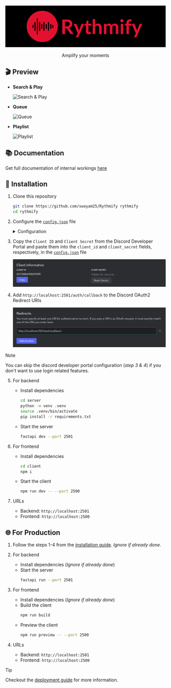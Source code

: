 <div align="center">

![Rythmify](./assets/rythmify.png)

Amplify your moments

</div>

## 🎬 Preview

- **Search & Play**

    ![Search & Play](./assets/search.gif)

- **Queue**

    ![Queue](./assets/queue.gif)

- **Playlist**

    ![Playlist](./assets/playlist.gif)

## 📚️ Documentation

Get full documentation of internal workings [here](../../wiki)

## 🚀 Installation

1. Clone this repository
    ```sh
    git clone https://github.com/swayam25/Rythmify rythmify
    cd rythmify
    ```

2. Configure the [`config.json`](./config.json) file

    <details>

    <summary>Configuration</summary>

    - `discord`
        - `client_id`: Discord OAuth2 Client ID
        - `client_secret`: Discord OAuth2 Client Secret

    - `server`: Backend server url

    - `client`: Frontend client url

    </details>

3. Copy the `Client ID` and `Client Secret` from the Discord Developer Portal and paste them into the `client_id` and `client_secret` fields, respectively, in the [`config.json`](./config.json) file

    ![Discord Client Information](./assets/discord_client_info.png)

4. Add `http://localhost:2501/auth/callback` to the Discord OAuth2 Redirect URIs

    ![Discord OAuth2 Redirect URIs](./assets/discord_redirect.png)

> [!NOTE]
> You can skip the discord developer portal configuration (*step 3 & 4*) if you don't want to use login related features.

5. For backend
   - Install dependencies
        ```sh
        cd server
        python -m venv .venv
        source .venv/bin/activate
        pip install -r requirements.txt
        ```
   - Start the server
        ```sh
        fastapi dev --port 2501
        ```

6. For frontend
   - Install dependencies
        ```sh
        cd client
        npm i
        ```
   - Start the client
        ```sh
        npm run dev -- --port 2500
        ```

7. URLs
    - Backend: `http://localhost:2501`
    - Frontend: `http://localhost:2500`

## 🌐 For Production

1. Follow the steps 1-4 from the [installation guide](#-installation). *Ignore if already done.*
2. For backend
   - Install dependencies (*Ignore if already done*)
   - Start the server
        ```sh
        fastapi run --port 2501
        ```

3. For frontend
    - Install dependencies (*Ignore if already done*)
    - Build the client
        ```sh
        npm run build
        ```
    - Preview the client
        ```sh
        npm run preview -- --port 2500
        ```

4. URLs
    - Backend: `http://localhost:2501`
    - Frontend: `http://localhost:2500`

> [!TIP]
> Checkout the [deployment guide](https://svelte.dev/docs/kit/adapter-node) for more information.
